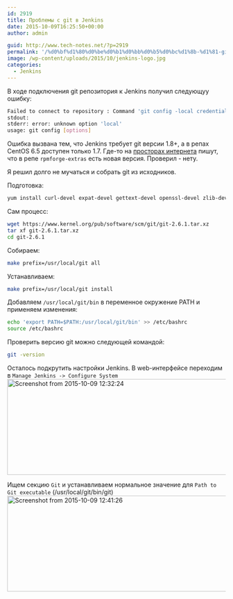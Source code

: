 ```yaml
---
id: 2919
title: Проблемы с git в Jenkins
date: 2015-10-09T16:25:50+00:00
author: admin

guid: http://www.tech-notes.net/?p=2919
permalink: '/%d0%bf%d1%80%d0%be%d0%b1%d0%bb%d0%b5%d0%bc%d1%8b-%d1%81-git-%d0%b2-jenkins/'
image: /wp-content/uploads/2015/10/jenkins-logo.jpg
categories:
  - Jenkins
---
```

В ходе подключения git репозитория к Jenkins получил следующуу ошибку:

```bash
Failed to connect to repository : Command 'git config -local credential.username username' returned status code 129:  
stdout:  
stderr: error: unknown option 'local'  
usage: git config [options]
```

Ошибка вызвана тем, что Jenkins требует git версии 1.8+, а в репах CentOS 6.5 доступен только 1.7. Где-то на [просторах интернета](http://stackoverflow.com/questions/21820715/how-to-install-latest-version-of-git-on-centos-6-x-7-x) пишут, что в репе `rpmforge-extras` есть новая версия. Проверил - нету.

Я решил долго не мучаться и собрать git из исходников.

Подготовка:

```bash
yum install curl-devel expat-devel gettext-devel openssl-devel zlib-devel gcc perl-ExtUtils-MakeMaker -y
```

Сам процесс:

```bash
wget https://www.kernel.org/pub/software/scm/git/git-2.6.1.tar.xz  
tar xf git-2.6.1.tar.xz  
cd git-2.6.1
```

Собираем:

```bash
make prefix=/usr/local/git all
```

Устанавливаем:

```bash
make prefix=/usr/local/git install
```

Добавляем `/usr/local/git/bin` в переменное окружение PATH и применяем изменения:

```bash
echo 'export PATH=$PATH:/usr/local/git/bin' >> /etc/bashrc  
source /etc/bashrc
```

Проверить версию git можно следующей командой:

```bash
git -version
```

Осталось подкрутить настройки Jenkins. В web-интерфейсе переходим в `Manage Jenkins -> Configure System`  
[<img src="/wp-content/uploads/2015/10/Screenshot-from-2015-10-09-123224.png" alt="Screenshot from 2015-10-09 12:32:24" width="875" height="221" class="aligncenter size-full wp-image-2925" srcset="/wp-content/uploads/2015/10/Screenshot-from-2015-10-09-123224.png 875w, /wp-content/uploads/2015/10/Screenshot-from-2015-10-09-123224-170x43.png 170w, /wp-content/uploads/2015/10/Screenshot-from-2015-10-09-123224-300x76.png 300w" sizes="(max-width: 875px) 100vw, 875px" />](/wp-content/uploads/2015/10/Screenshot-from-2015-10-09-123224.png)

Ищем секцию `Git` и устанавливаем нормальное значение для `Path to Git executable` (/usr/local/git/bin/git)  
[<img src="/wp-content/uploads/2015/10/Screenshot-from-2015-10-09-124126.png" alt="Screenshot from 2015-10-09 12:41:26" width="1523" height="221" class="aligncenter size-full wp-image-2928" srcset="/wp-content/uploads/2015/10/Screenshot-from-2015-10-09-124126.png 1523w, /wp-content/uploads/2015/10/Screenshot-from-2015-10-09-124126-170x25.png 170w, /wp-content/uploads/2015/10/Screenshot-from-2015-10-09-124126-300x44.png 300w, /wp-content/uploads/2015/10/Screenshot-from-2015-10-09-124126-1024x149.png 1024w" sizes="(max-width: 1523px) 100vw, 1523px" />](/wp-content/uploads/2015/10/Screenshot-from-2015-10-09-124126.png)
